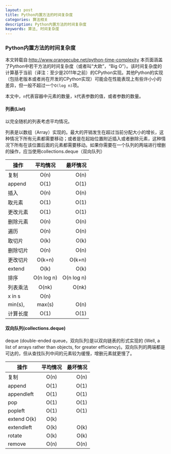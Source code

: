 ```yaml
---
layout: post
title: Python内置方法的时间复杂度
categories: 算法相关
description: Python内置方法的时间复杂度
keywords: 算法, 时间复杂度
---
```

### Python内置方法的时间复杂度
本文转载自:http://www.orangecube.net/python-time-complexity
本页面涵盖了Python中若干方法的时间复杂度（或者叫“大欧”，“Big O”）。该时间复杂度的计算基于当前（译注：至少是2011年之前）的CPython实现。其他Python的实现（包括老版本或者尚在开发的CPython实现）可能会在性能表现上有些许小小的差异，但一般不超过一个``O(log n)``项。

本文中，``n``代表容器中元素的数量，``k``代表参数的值，或者参数的数量。

#### 列表(List)
以完全随机的列表考虑平均情况。

列表是以数组（Array）实现的。最大的开销发生在超过当前分配大小的增长，这种情况下所有元素都需要移动；或者是在起始位置附近插入或者删除元素，这种情况下所有在该位置后面的元素都需要移动。如果你需要在一个队列的两端进行增删的操作，应当使用collections.deque（双向队列）

|操作	|平均情况	|最坏情况|
| - | :-: | -: | 
|复制	|O(n)	|O(n)|
|append	|O(1)	|O(1)|
|插入	|O(n)	|O(n)|
|取元素	|O(1)	|O(1)|
|更改元素	|O(1)	|O(1)|
|删除元素	|O(n)	|O(n)|
|遍历	|O(n)	|O(n)|
|取切片	|O(k)	|O(k)|
|删除切片	|O(n)	|O(n)|
|更改切片	|O(k+n)	|O(k+n)|
|extend	|O(k)	|O(k)|
|排序	|O(n log n)	|O(n log n)|
|列表乘法	|O(nk)	|O(nk)|
|x in s	|O(n)||	 
|min(s), |max(s)	|O(n)	 
|计算长度	|O(1)	|O(1)

#### 双向队列(collections.deque)
deque (double-ended queue，双向队列)是以双向链表的形式实现的 (Well, a list of arrays rather than objects, for greater efficiency)。双向队列的两端都是可达的，但从查找队列中间的元素较为缓慢，增删元素就更慢了。

|操作	|平均情况	|最坏情况|
| - | :-: | -: | 
|复制	|O(n)	|O(n)|
|append	|O(1)	|O(1)|
|appendleft	|O(1)	|O(1)|
|pop	|O(1)	|O(1)|
|popleft	|O(1)	|O(1)|
|extend	O(k)	|O(k)|
|extendleft	|O(k)	|O(k)|
|rotate|	O(k)	|O(k)|
|remove	|O(n)	|O(n)|